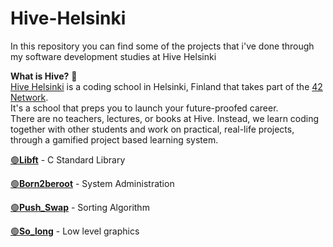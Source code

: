 # Hive-Helsinki
In this repository you can find some of the projects that i've done through my software development studies at Hive Helsinki<br />

**What is Hive?** :bee:<br />
[Hive Helsinki](https://www.hive.fi/en) is a coding school in Helsinki, Finland that takes part of the [42 Network](https://42.fr/en/homepage/).<br />
It's a school that preps you to launch your future-proofed career.<br />
There are no teachers, lectures, or books at Hive. Instead, we learn coding together with other students and work on practical, real-life projects, through a gamified project based learning system.<br />

[:green_circle:**Libft**](https://github.com/hhosri/Hive-Helsinki/tree/master/Libft) - C Standard Library<br />

[:green_circle:**Born2beroot**](https://github.com/hhosri/Hive-Helsinki/tree/master/Born2beroot) - System Administration<br />

[:green_circle:**Push_Swap**](https://github.com/hhosri/Hive-Helsinki/tree/master/push_swap) - Sorting Algorithm<br />

[:green_circle:**So_long**](https://github.com/hhosri/Hive-Helsinki/tree/master/push_swap) - Low level graphics<br />

